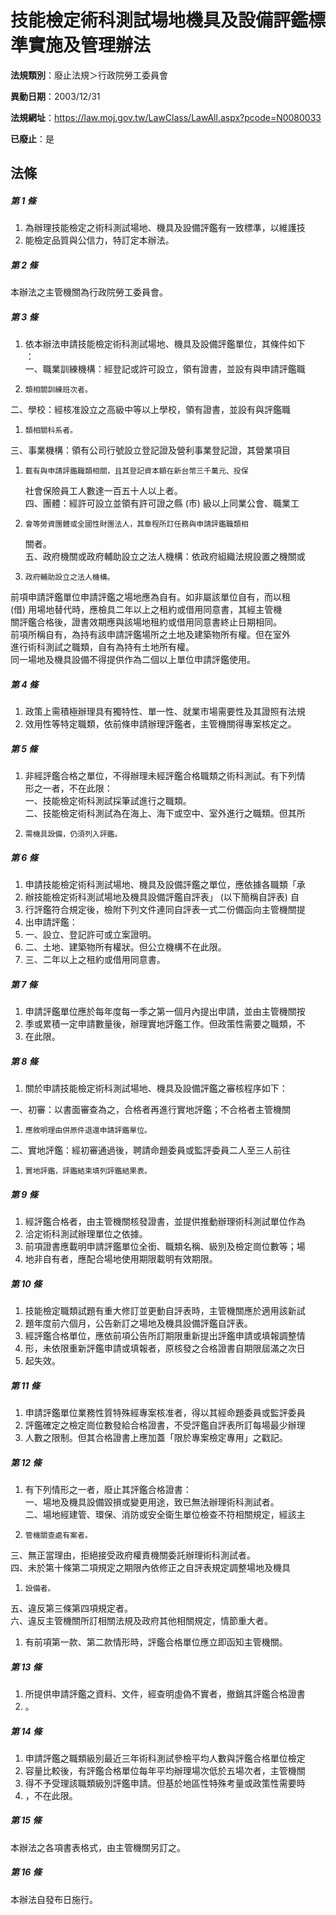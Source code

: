 # 技能檢定術科測試場地機具及設備評鑑標準實施及管理辦法

**法規類別**：廢止法規＞行政院勞工委員會

**異動日期**：2003/12/31  

**法規網址**：https://law.moj.gov.tw/LawClass/LawAll.aspx?pcode=N0080033

**已廢止**：是



## 法條
##### 第 1 條
1. 為辦理技能檢定之術科測試場地、機具及設備評鑑有一致標準，以維護技
1. 能檢定品質與公信力，特訂定本辦法。

##### 第 2 條
本辦法之主管機關為行政院勞工委員會。

##### 第 3 條
1. 依本辦法申請技能檢定術科測試場地、機具及設備評鑑單位，其條件如下  
：  
一、職業訓練機構：經登記或許可設立，領有證書，並設有與申請評鑑職
1.     類相關訓練班次者。  
二、學校：經核准設立之高級中等以上學校，領有證書，並設有與評鑑職
1.     類相關科系者。  
三、事業機構：領有公司行號設立登記證及營利事業登記證，其營業項目
1.     載有與申請評鑑職類相關，且其登記資本額在新台幣三千萬元、投保  
    社會保險員工人數達一百五十人以上者。  
四、團體：經許可設立並領有許可證之縣 (市) 級以上同業公會、職業工
1.     會等勞資團體或全國性財團法人，其章程所訂任務與申請評鑑職類相  
    關者。  
五、政府機關或政府輔助設立之法人機構：依政府組織法規設置之機關或
1.     政府輔助設立之法人機構。  
前項申請評鑑單位申請評鑑之場地應為自有。如非屬該單位自有，而以租  
 (借) 用場地替代時，應檢具二年以上之租約或借用同意書，其經主管機  
關評鑑合格後，證書效期應與該場地租約或借用同意書終止日期相同。  
前項所稱自有，為持有該申請評鑑場所之土地及建築物所有權。但在室外  
進行術科測試之職類，自有為持有土地所有權。  
同一場地及機具設備不得提供作為二個以上單位申請評鑑使用。

##### 第 4 條
1. 政策上需積極辦理具有獨特性、單一性、就業市場需要性及其證照有法規
1. 效用性等特定職類，依前條申請辦理評鑑者，主管機關得專案核定之。

##### 第 5 條
1. 非經評鑑合格之單位，不得辦理未經評鑑合格職類之術科測試。有下列情  
形之一者，不在此限：  
一、技能檢定術科測試採筆試進行之職類。  
二、技能檢定術科測試為在海上、海下或空中、室外進行之職類。但其所
1.     需機具設備，仍須列入評鑑。

##### 第 6 條
1. 申請技能檢定術科測試場地、機具及設備評鑑之單位，應依據各職類「承
1. 辦技能檢定術科測試場地及機具設備評鑑自評表」 (以下簡稱自評表) 自
1. 行評鑑符合規定後，檢附下列文件連同自評表一式二份備函向主管機關提
1. 出申請評鑑：
1. 一、設立、登記許可或立案證明。
1. 二、土地、建築物所有權狀。但公立機構不在此限。
1. 三、二年以上之租約或借用同意書。

##### 第 7 條
1. 申請評鑑單位應於每年度每一季之第一個月內提出申請，並由主管機關按
1. 季或累積一定申請數量後，辦理實地評鑑工作。但政策性需要之職類，不
1. 在此限。

##### 第 8 條
1. 關於申請技能檢定術科測試場地、機具及設備評鑑之審核程序如下：  
  
一、初審：以書面審查為之，合格者再進行實地評鑑；不合格者主管機關
1.     應敘明理由併原件退還申請評鑑單位。  
二、實地評鑑：經初審通過後，聘請命題委員或監評委員二人至三人前往
1.     實地評鑑，評鑑結束填列評鑑結果表。

##### 第 9 條
1. 經評鑑合格者，由主管機關核發證書，並提供推動辦理術科測試單位作為
1. 洽定術科測試辦理單位之依據。
1. 前項證書應載明申請評鑑單位全銜、職類名稱、級別及檢定崗位數等；場
1. 地非自有者，應配合場地使用期限載明有效期限。

##### 第 10 條
1. 技能檢定職類試題有重大修訂並更動自評表時，主管機關應於適用該新試
1. 題年度前六個月，公告新訂之場地及機具設備評鑑自評表。
1. 經評鑑合格單位，應依前項公告所訂期限重新提出評鑑申請或填報調整情
1. 形，未依限重新評鑑申請或填報者，原核發之合格證書自期限屆滿之次日
1. 起失效。

##### 第 11 條
1. 申請評鑑單位業務性質特殊經專案核准者，得以其經命題委員或監評委員
1. 評鑑確定之檢定崗位數發給合格證書，不受評鑑自評表所訂每場最少辦理
1. 人數之限制。但其合格證書上應加蓋「限於專案檢定專用」之戳記。

##### 第 12 條
1. 有下列情形之一者，廢止其評鑑合格證書：  
一、場地及機具設備毀損或變更用途，致已無法辦理術科測試者。  
二、場地經建管、環保、消防或安全衛生單位檢查不符相關規定，經該主
1.     管機關查處有案者。  
三、無正當理由，拒絕接受政府權責機關委託辦理術科測試者。  
四、未於第十條第二項規定之期限內依修正之自評表規定調整場地及機具
1.     設備者。  
五、違反第三條第四項規定者。  
六、違反主管機關所訂相關法規及政府其他相關規定，情節重大者。
1. 有前項第一款、第二款情形時，評鑑合格單位應立即函知主管機關。

##### 第 13 條
1. 所提供申請評鑑之資料、文件，經查明虛偽不實者，撤銷其評鑑合格證書
1. 。

##### 第 14 條
1. 申請評鑑之職類級別最近三年術科測試參檢平均人數與評鑑合格單位檢定
1. 容量比較後，有評鑑合格單位每年平均辦理場次低於五場次者，主管機關
1. 得不予受理該職類級別評鑑申請。但基於地區性特殊考量或政策性需要時
1. ，不在此限。

##### 第 15 條
本辦法之各項書表格式，由主管機關另訂之。

##### 第 16 條
本辦法自發布日施行。


